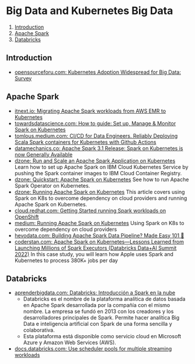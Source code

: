 # Big Data and Kubernetes Big Data

1. [Introduction](#introduction)
2. [Apache Spark](#apache-spark)
3. [Databricks](#databricks)

## Introduction

- [opensourceforu.com: Kubernetes Adoption Widespread for Big Data: Survey](https://www.opensourceforu.com/2021/12/kubernetes-adoption-widespread-for-big-data-survey/?amp)

## Apache Spark

- [itnext.io: Migrating Apache Spark workloads from AWS EMR to Kubernetes](https://itnext.io/migrating-apache-spark-workloads-from-aws-emr-to-kubernetes-463742b49fda)
- [towardsdatascience.com: How to guide: Set up, Manage & Monitor Spark on Kubernetes](https://towardsdatascience.com/how-to-guide-set-up-manage-monitor-spark-on-kubernetes-with-code-examples-c5364ad3aba2)
- [tomlous.medium.com: CI/CD for Data Engineers. Reliably Deploying Scala Spark containers for Kubernetes with Github Actions](https://tomlous.medium.com/ci-cd-for-data-engineers-68b0fd915545)
- [datamechanics.co: Apache Spark 3.1 Release: Spark on Kubernetes is now Generally Available](https://www.datamechanics.co/blog-post/apache-spark-3-1-release-spark-on-kubernetes-is-now-ga)
- [dzone: Run and Scale an Apache Spark Application on Kubernetes](https://dzone.com/articles/run-and-scale-an-apache-spark-application-on-kuber) Learn how to set up Apache Spark on IBM Cloud Kubernetes Service by pushing the Spark container images to IBM Cloud Container Registry.
- [dzone: Quickstart: Apache Spark on Kubernetes](https://dzone.com/articles/quickstart-apache-spark-on-kubernetes) See how to run Apache Spark Operator on Kubernetes.
- [dzone: Running Apache Spark on Kubernetes](https://dzone.com/articles/running-apache-spark-on-kubernetes) This article covers using Spark on K8s to overcome dependency on cloud providers and running Apache Spark on Kubernetes.
- [cloud.redhat.com: Getting Started running Spark workloads on OpenShift](https://cloud.redhat.com/blog/getting-started-running-spark-workloads-on-openshift)
- [medium: Running Apache Spark on Kubernetes](https://medium.com/empathyco/running-apache-spark-on-kubernetes-2e64c73d0bb2) Using Spark on K8s to overcome dependency on cloud providers
- [hevodata.com: Building Apache Spark Data Pipeline? Made Easy 101 🌟](https://hevodata.com/learn/spark-data-pipeline/)
- [coderstan.com: Apache Spark on Kubernetes—Lessons Learned from Launching Millions of Spark Executors (Databricks Data+AI Summit 2022)](https://coderstan.com/2022/07/15/spark-on-kubernetes-launching-millions-of-spark-executors/) In this case study, you will learn how Apple uses Spark and Kubernetes to process 380K+ jobs per day

## Databricks

- [aprenderbigdata.com: Databricks: Introducción a Spark en la nube](https://aprenderbigdata.com/databricks/)
    - Databricks es el nombre de la plataforma analítica de datos basada en Apache Spark desarrollada por la compañía con el mismo nombre. La empresa se fundó en 2013 con los creadores y los desarrolladores principales de Spark. Permite hacer analítica Big Data e inteligencia artificial con Spark de una forma sencilla y colaborativa.
    - Esta plataforma está disponible como servicio cloud en Microsoft Azure y Amazon Web Services (AWS).
- [docs.databricks.com: Use scheduler pools for multiple streaming workloads](https://docs.databricks.com/structured-streaming/scheduler-pools.html)